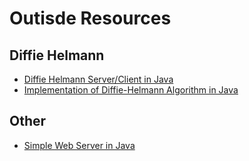 # Outisde Resources


## Diffie Helmann
- [Diffie Helmann Server/Client in Java](https://www.geeksforgeeks.org/java-implementation-of-deffi-hellman-algorithm-between-client-and-server/)
- [Implementation of Diffie-Helmann Algorithm in Java](https://www.geeksforgeeks.org/implementation-diffie-hellman-algorithm/)

## Other
- [Simple Web Server in Java](https://ssaurel.medium.com/create-a-simple-http-web-server-in-java-3fc12b29d5fd)
